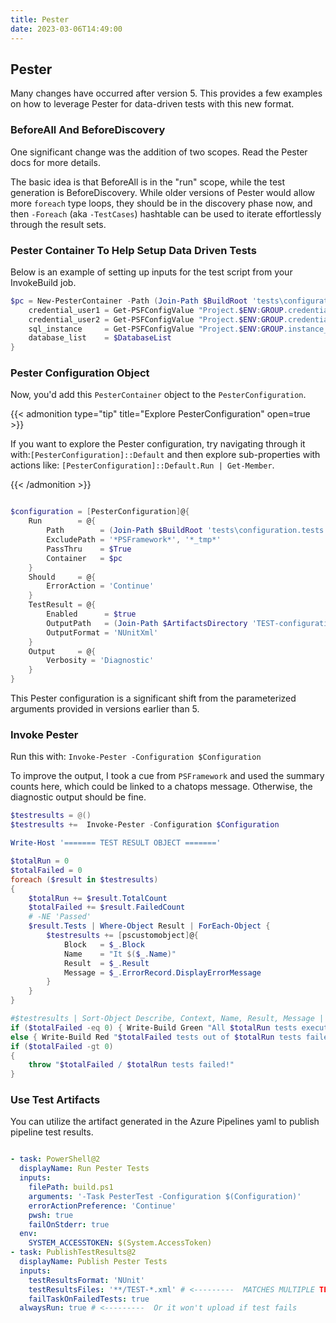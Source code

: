 ```yaml
---
title: Pester
date: 2023-03-06T14:49:00
---
```


## Pester

Many changes have occurred after version 5.
This provides a few examples on how to leverage Pester for data-driven tests with this new format.

### BeforeAll And BeforeDiscovery

One significant change was the addition of two scopes.
Read the Pester docs for more details.

The basic idea is that BeforeAll is in the "run" scope, while the test generation is BeforeDiscovery.
While older versions of Pester would allow more `foreach` type loops, they should be in the discovery phase now, and then `-Foreach` (aka `-TestCases`) hashtable can be used to iterate effortlessly through the result sets.

<!-- ### Using Inline Script With PesterContainer -->

### Pester Container To Help Setup Data Driven Tests

Below is an example of setting up inputs for the test script from your InvokeBuild job.

```powershell
$pc = New-PesterContainer -Path (Join-Path $BuildRoot 'tests\configuration.tests.ps1') -Data @{
    credential_user1 = Get-PSFConfigValue "Project.$ENV:GROUP.credential.user1" -NotNull
    credential_user2 = Get-PSFConfigValue "Project.$ENV:GROUP.credential.user2" -NotNull
    sql_instance     = Get-PSFConfigValue "Project.$ENV:GROUP.instance_address" -NotNull
    database_list    = $DatabaseList
}
```

### Pester Configuration Object

Now, you'd add this `PesterContainer` object to the `PesterConfiguration`.

{{< admonition type="tip" title="Explore PesterConfiguration" open=true >}}

If you want to explore the Pester configuration, try navigating through it with:`[PesterConfiguration]::Default` and then explore sub-properties with actions like: `[PesterConfiguration]::Default.Run | Get-Member`.

{{< /admonition >}}

```powershell

$configuration = [PesterConfiguration]@{
    Run        = @{
        Path        = (Join-Path $BuildRoot 'tests\configuration.tests.ps1')
        ExcludePath = '*PSFramework*', '*_tmp*'
        PassThru    = $True
        Container   = $pc
    }
    Should     = @{
        ErrorAction = 'Continue'
    }
    TestResult = @{
        Enabled      = $true
        OutputPath   = (Join-Path $ArtifactsDirectory 'TEST-configuration-results.xml')
        OutputFormat = 'NUnitXml'
    }
    Output     = @{
        Verbosity = 'Diagnostic'
    }
}


```

This Pester configuration is a significant shift from the parameterized arguments provided in versions earlier than 5.

### Invoke Pester

Run this with: `Invoke-Pester -Configuration $Configuration`

To improve the output, I took a cue from `PSFramework` and used the summary counts here, which could be linked to a chatops message.
Otherwise, the diagnostic output should be fine.

```powershell
$testresults = @()
$testresults +=  Invoke-Pester -Configuration $Configuration

Write-Host '======= TEST RESULT OBJECT ======='

$totalRun = 0
$totalFailed = 0
foreach ($result in $testresults)
{
    $totalRun += $result.TotalCount
    $totalFailed += $result.FailedCount
    # -NE 'Passed'
    $result.Tests | Where-Object Result | ForEach-Object {
        $testresults += [pscustomobject]@{
            Block   = $_.Block
            Name    = "It $($_.Name)"
            Result  = $_.Result
            Message = $_.ErrorRecord.DisplayErrorMessage
        }
    }
}

#$testresults | Sort-Object Describe, Context, Name, Result, Message | Format-List
if ($totalFailed -eq 0) { Write-Build Green "All $totalRun tests executed without a single failure!" }
else { Write-Build Red "$totalFailed tests out of $totalRun tests failed!" }
if ($totalFailed -gt 0)
{
    throw "$totalFailed / $totalRun tests failed!"
}

```

### Use Test Artifacts

You can utilize the artifact generated in the Azure Pipelines yaml to publish pipeline test results.

```yaml

- task: PowerShell@2
  displayName: Run Pester Tests
  inputs:
    filePath: build.ps1
    arguments: '-Task PesterTest -Configuration $(Configuration)'
    errorActionPreference: 'Continue'
    pwsh: true
    failOnStderr: true
  env:
    SYSTEM_ACCESSTOKEN: $(System.AccessToken)
- task: PublishTestResults@2
  displayName: Publish Pester Tests
  inputs:
    testResultsFormat: 'NUnit'
    testResultsFiles: '**/TEST-*.xml' # <---------  MATCHES MULTIPLE TEST FILES AND UPLOADED
    failTaskOnFailedTests: true
  alwaysRun: true # <---------  Or it won't upload if test fails
```

